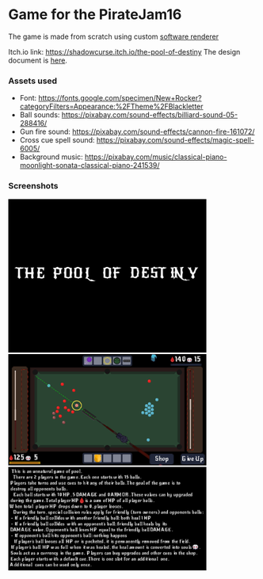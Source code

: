 # Game for the PirateJam16

The game is made from scratch using custom [software renderer](https://github.com/ShadowCurse/stygian)

Itch.io link: https://shadowcurse.itch.io/the-pool-of-destiny
The design document is [here](DESIGN.md).

### Assets used
- Font: https://fonts.google.com/specimen/New+Rocker?categoryFilters=Appearance:%2FTheme%2FBlackletter
- Ball sounds: https://pixabay.com/sound-effects/billiard-sound-05-288416/
- Gun fire sound: https://pixabay.com/sound-effects/cannon-fire-161072/
- Cross cue spell sound: https://pixabay.com/sound-effects/magic-spell-6005/
- Background music: https://pixabay.com/music/classical-piano-moonlight-sonata-classical-piano-241539/

### Screenshots
<img src="./img/cover_image.png" width="400">
<img src="./img/gameplay.png" width="400">
<img src="./img/rules.png" width="400">

